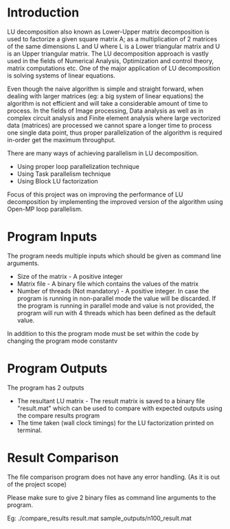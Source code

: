 # Introduction 
LU decomposition also known as Lower-Upper matrix decomposition is used to factorize a given square matrix A; as a multiplication of 2 matrices of the same dimensions L and U where L is a Lower triangular matrix and U is an Upper triangular matrix. The LU decomposition approach is vastly used in the fields of Numerical Analysis, Optimization and control theory, matrix computations etc. One of the major application of LU decomposition is solving systems of linear equations.

Even though the naive algorithm is simple and straight forward, when dealing with larger matrices (eg: a big system of linear equations) the algorithm is not efficient and will take a considerable amount of time to process. In the fields of Image processing, Data analysis as well as in complex circuit analysis and Finite element analysis where large vectorized data (matrices) are processed we cannot spare a longer time to process one single data point, thus proper parallelization of the algorithm is required in-order get the maximum throughput.

There are many ways of achieving parallelism in LU decomposition.
- Using proper loop parallelization technique
- Using Task parallelism technique
- Using Block LU factorization

Focus of this project was on improving the performance of LU decomposition by implementing the improved version of the algorithm using Open-MP loop parallelism. 

# Program Inputs
The program needs multiple inputs which should be given as command line arguments.
- Size of the matrix - A positive integer
- Matrix file - A binary file which contains the values of the matrix
- Number of threads (Not mandatory) - A positive integer. In case the program is running in non-parallel mode the value will be discarded. If the program is running in parallel mode and value is not provided, the program will run with 4 threads which has been defined as the default value.

In addition to this the program mode must be set within the code by changing
the program mode constantv

# Program Outputs
The program has 2 outputs 
- The resultant LU matrix - The result matrix is saved to a binary file "result.mat" which can be used to compare with expected outputs using the compare results program
- The time taken (wall clock timings) for the LU factorization printed on terminal.

# Result Comparison
The file comparison program does not have any error handling. (As it is out of the project scope)

Please make sure to give 2 binary files as command line arguments to the program.

Eg:
./compare_results result.mat sample_outputs/n100_result.mat

